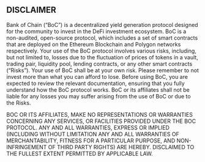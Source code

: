 ## DISCLAIMER

Bank of Chain (“BoC”) is a decentralized yield generation protocol designed for the community to invest in the DeFi investment ecosystem. BoC is a non-audited, open-source protocol, which includes a set of smart contracts that are deployed on the Ethereum Blockchain and Polygon networks respectively. Your use of the BoC protocol involves various risks, including, but not limited to, losses due to the fluctuation of prices of tokens in a vault, trading pair, liquidity pool, lending contracts, or any other smart contracts (“Risks”). Your use of BoC shall be at your own risk. Please remember to not invest more than what you can afford to lose. Before using BoC, you are expected to review the relevant documentation, ensuring that you fully understand how the BoC protocol works. BoC or its affiliates shall not be liable for any losses you may suffer arising from the use of BoC or due to the Risks.

BOC OR ITS AFFILIATES, MAKE NO REPRESENTATIONS OR WARRANTIES CONCERNING ANY SERVICES, OR FACILITIES PROVIDED UNDER THE BOC PROTOCOL. ANY AND ALL WARRANTIES, EXPRESS OR IMPLIED (INCLUDING WITHOUT LIMITATION ANY AND ALL WARRANTIES OF MERCHANTABILITY, FITNESS FOR A PARTICULAR PURPOSE, AND NON-INFRINGEMENT OF THIRD PARTY RIGHTS) ARE HEREBY. DISCLAIMED TO THE FULLEST EXTENT PERMITTED BY APPLICABLE LAW.